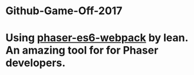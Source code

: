 # Github-Game-Off-2017

# Using [phaser-es6-webpack](https://github.com/lean/phaser-es6-webpack) by lean. An amazing tool for for Phaser developers.